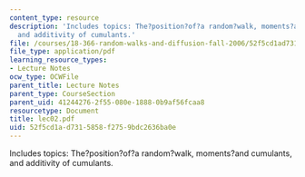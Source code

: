 ```yaml
---
content_type: resource
description: 'Includes topics: The?position?of?a random?walk, moments?and cumulants,
  and additivity of cumulants.'
file: /courses/18-366-random-walks-and-diffusion-fall-2006/52f5cd1ad7315858f2759bdc2636ba0e_lec02.pdf
file_type: application/pdf
learning_resource_types:
- Lecture Notes
ocw_type: OCWFile
parent_title: Lecture Notes
parent_type: CourseSection
parent_uid: 41244276-2f55-080e-1888-0b9af56fcaa8
resourcetype: Document
title: lec02.pdf
uid: 52f5cd1a-d731-5858-f275-9bdc2636ba0e
---
```

Includes topics: The?position?of?a random?walk, moments?and cumulants, and additivity of cumulants.

